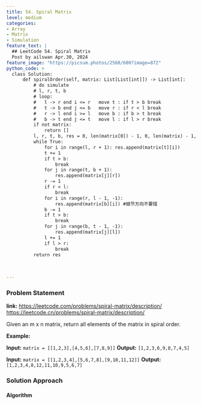 ```yaml
---
title: 54. Spiral Matrix
level: medium
categories:
- Array
- Matrix
- Simulation
feature_text: |
  ## LeetCode 54. Spiral Matrix
  Post by ailswan Apr.30, 2024
feature_image: "https://picsum.photos/2560/600?image=872"
python_code: >
  class Solution:
      def spiralOrder(self, matrix: List[List[int]]) -> List[int]:
          # do simulate 
          # l, r, t, b 
          # loop: 
          #   l -> r end i <= r   move t : if t > b break
          #   t -> b end j <= b   move r : if r < l break
          #   r -> l end i >= l   move b : if b > t break
          #   b -> t end j <= t   move l : if l > r break
          if not matrix:
              return []
          l, r, t, b, res = 0, len(matrix[0]) - 1, 0, len(matrix) - 1, []
          while True:
              for i in range(l, r + 1): res.append(matrix[t][i])
              t += 1
              if t > b:
                  break
              for j in range(t, b + 1):
                  res.append(matrix[j][r])
              r -= 1
              if r < l:
                  break
              for i in range(r, l - 1, -1):
                  res.append(matrix[b][i]) #细节方向不要错
              b -= 1
              if t > b:
                  break 
              for j in range(b, t - 1, -1):
                  res.append(matrix[j][l])
              l += 1
              if l > r:
                  break
          return res
     
        
           
---
```


### Problem Statement
**link:**
https://leetcode.com/problems/spiral-matrix/description/
https://leetcode.cn/problems/spiral-matrix/description/

Given an m x n matrix, return all elements of the matrix in spiral order.


**Example:**

**Input:** `matrix = [[1,2,3],[4,5,6],[7,8,9]]`
**Output:** `[1,2,3,6,9,8,7,4,5]`

**Input:** `matrix = [[1,2,3,4],[5,6,7,8],[9,10,11,12]]`
**Output:** `[1,2,3,4,8,12,11,10,9,5,6,7]`

### Solution Approach
 
 
#### Algorithm
 